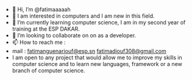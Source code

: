 - 👋 Hi, I’m @fatimaaaaah
- 👀 I am interested in computers and I am new in this field.
- 🌱 I’m currently learning computer science, I am in my second year of training at the ESP DAKAR.
- 💞️ I’m looking to collaborate on on as a developer.
- 📫 How to reach me :
- mail : fatimanguenariouf@esp.sn
          fatimadiouf308@gmail.com
- I am open to any project that would allow me to improve my skills in computer science and to learn new languages, framework or a new branch of computer science.











